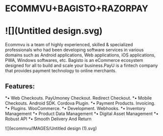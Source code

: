 # ECOMMVU+BAGISTO+RAZORPAY
![](Untitled design.svg)
===============
Ecommvu is a team of highly experienced, skilled & specialized professionals who had been developing software services in various domains such as Android applications, Web applications, iOS applications, PWA, Windows softwares, etc. 
Bagisto is an eCommerce ecosystem designed for all to build and scale your business.PayU is a fintech company that provides payment technology to online merchants.

## Features:
*•	Web Checkouts. PayUmoney Checkout. Redirect Checkout.
*•	Mobile Checkouts. Android SDK. Cordova Plugin.
*•	Payment Products. Invoicing.
*•	Plugins. WooCommerce.
*•	Development. Webhooks.
*•	Inventory Management
*•	Product Data Management
*•	Digital Asset Management
*•	Robust API
*•	Smooth Delivery And Return

![](ecommvu/IMAGES/Untitled design (1).svg)
